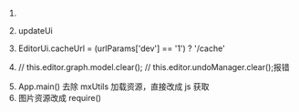 1.

2. updateUi
3. EditorUi.cacheUrl = (urlParams['dev'] == '1') ? '/cache'
4. // this.editor.graph.model.clear();
   // this.editor.undoManager.clear();报错

5) App.main() 去除 mxUtils 加载资源，直接改成 js 获取
6) 图片资源改成 require()
